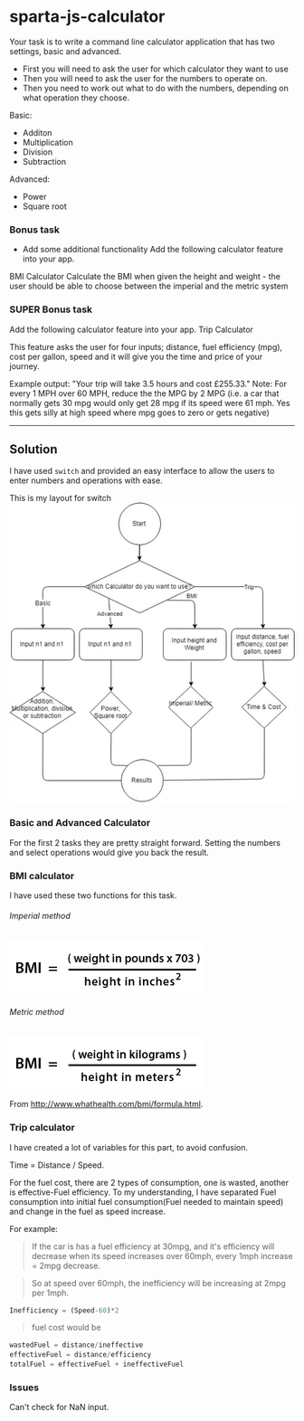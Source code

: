# sparta-js-calculator

Your task is to write a command line calculator application that has two settings, basic and advanced.
- First you will need to ask the user for which calculator they want to use
- Then you will need to ask the user for the numbers to operate on.
- Then you need to work out what to do with the numbers, depending on what operation they choose.

Basic:
 - Additon
 - Multiplication
 - Division
 - Subtraction

 Advanced:
 - Power
 - Square root



 ### Bonus task
 - Add some additional functionality
 Add the following calculator feature into your app.

BMI Calculator
 Calculate the BMI when given the height and weight - the user should be able to choose between the imperial and the metric system

 ### SUPER Bonus task
 Add the following calculator feature into your app.
 Trip Calculator

This feature asks the user for four inputs; distance, fuel efficiency (mpg), cost per gallon, speed and it will give you the time and price of your journey.

Example output: "Your trip will take 3.5 hours and cost £255.33."
Note: For every 1 MPH over 60 MPH, reduce the the MPG by 2 MPG (i.e. a car that normally gets 30 mpg would only get 28 mpg if its speed were 61 mph. Yes this gets silly at high speed where mpg goes to zero or gets negative)

------------------------------------------------------

## Solution
I have used  `switch` and provided an easy interface to allow the users to enter numbers and operations with ease.

This is my layout for switch
![layout](referencePics\MyDiagram.jpg)

### Basic and Advanced Calculator
For the first 2 tasks they are pretty straight forward. Setting the numbers and select operations would give you back the result.

### BMI calculator
I have used these two functions for this task.
###### Imperial method
![Imperial](referencePics\bmiformula-imperial.png)

###### Metric method
![Metric](referencePics\bmiformula-metric.png)

From http://www.whathealth.com/bmi/formula.html.

### Trip calculator

I have created a lot of variables for this part, to avoid confusion.

Time = Distance / Speed.

For the fuel cost, there are 2 types of consumption, one is wasted, another is effective-Fuel efficiency. To my understanding, I have separated Fuel consumption into initial fuel consumption(Fuel needed to maintain speed) and change in the fuel as speed increase.

For example:
> If the car is has a fuel efficiency at 30mpg, and it's efficiency will decrease when its speed increases over 60mph, every 1mph increase = 2mpg decrease.

>So at speed over 60mph, the inefficiency will be increasing at 2mpg per 1mph.
```javascript
Inefficiency = (Speed-60)*2
```
> fuel cost would be
```javascript
wastedFuel = distance/ineffective
effectiveFuel = distance/efficiency
totalFuel = effectiveFuel + ineffectiveFuel
```
### Issues
Can't check for NaN input.
